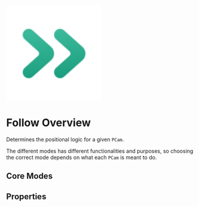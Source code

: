 <img src="../assets/feature-follow.svg" height="256" width="256"/>

# Follow Overview

Determines the positional logic for a given `PCam`.

The different modes has different functionalities and purposes, so choosing the correct mode depends on what each `PCam` is meant to do. 

## Core Modes

<div class="property-core-group">
<PropertyCore propertyName="Glued" propertyPageLink="./glued" propertyIcon="./../../assets/follow-glued.svg">
<template v-slot:propertyDescription>

Sticks to its targeted node.

</template>
</PropertyCore>
<PropertyCore propertyName="Simple" propertyPageLink="./simple" propertyIcon="./../../assets/follow-simple.svg">
<template v-slot:propertyDescription>

Has similar logic to `Glued`, but with the additional option to apply a positional offset.

</template>
</PropertyCore>
<PropertyCore propertyName="Group" propertyPageLink="./group" propertyIcon="./../../assets/follow-group.svg">
<template v-slot:propertyDescription>

Allows for multiple nodes to be selected.
Can also dynamically readjusting itself to keep multiple targets within view, should they start to spread out.

</template>
</PropertyCore>
<PropertyCore propertyName="Path" propertyPageLink="./path" propertyIcon="./../../assets/follow-path.svg">
<template v-slot:propertyDescription>

Follows a target while being positionally confined to a `Path` node. The position on the path is based on the closest baked point relative to the target's position.

</template>
</PropertyCore>
<PropertyCore propertyName="Framed" propertyPageLink="/follow-modes/framed" propertyIcon="./../../assets/follow-framed.svg">
<template v-slot:propertyDescription>

Enables a dynamic framing of a given target using dead zones. The dead zones allows the `Camera` to remain still until the target tries to move beyond the dead zone.

</template>
</PropertyCore>
<PropertyCore propertyName="Third Person" propertyPageLink="/follow-modes/third-person" propertyIcon="./../../assets/follow-third-person.svg">
<template v-slot:propertyDescription>

As the name implies, this mode is meant to be used for third person camera experiences. It works by using a `SpringArm3D` node where its properties can be adjusted from the `PCam`.

</template>
</PropertyCore>
</div>

## Properties
<!--@include: ./parts/follow-mode.md-->
